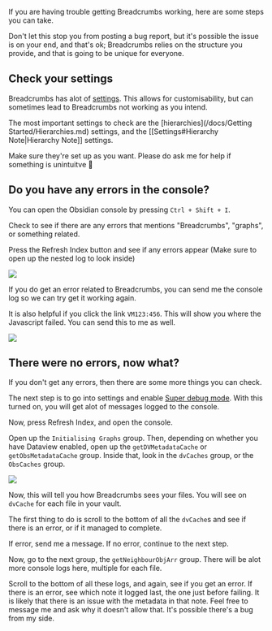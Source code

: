If you are having trouble getting Breadcrumbs working, here are some steps you can take.

Don't let this stop you from posting a bug report, but it's possible the issue is on your end, and that's ok; Breadcrumbs relies on the structure you provide, and that is going to be unique for everyone.

## Check your settings

Breadcrumbs has alot of [settings](/docs/Settings.md). This allows for customisability, but can sometimes lead to Breadcrumbs not working as you intend.

The most important settings to check are the [hierarchies](/docs/Getting Started/Hierarchies.md) settings, and the [[Settings#Hierarchy Note|Hierarchy Note]] settings.

Make sure they're set up as you want. Please do ask me for help if something is unintuitve 🙂

## Do you have any errors in the console?

You can open the Obsidian console by pressing `Ctrl + Shift + I`.

Check to see if there are any errors that mentions "Breadcrumbs", "graphs", or something related.

Press the Refresh Index button and see if any errors appear (Make sure to open up the nested log to look inside)

![](https://i.imgur.com/T3AGxCg.png)

If you do get an error related to Breadcrumbs, you can send me the console log so we can try get it working again.

It is also helpful if you click the link `VM123:456`. This will show you where the Javascript failed. You can send this to me as well.

![](https://i.imgur.com/8FSidTd.png)

## There were no errors, now what?

If you don't get any errors, then there are some more things you can check.

The next step is to go into settings and enable [Super debug mode](/docs/Settings.md#super-debug-mode). With this turned on, you will get alot of messages logged to the console.

Now, press Refresh Index, and open the console.

Open up the `Initialising Graphs` group. Then, depending on whether you have Dataview enabled, open up the `getDVMetadataCache` or `getObsMetadataCache` group. Inside that, look in the `dvCaches` group, or the `ObsCaches` group.

![](https://i.imgur.com/SMbQjcm.png)

Now, this will tell you how Breadcrumbs sees your files. You will see on `dvCache` for each file in your vault.

The first thing to do is scroll to the bottom of all the `dvCache`s and see if there is an error, or if it managed to complete.

If error, send me a message. If no error, continue to the next step.

Now, go to the next group, the `getNeighbourObjArr` group.
There will be alot more console logs here, multiple for each file.

Scroll to the bottom of all these logs, and again, see if you get an error. If there is an error, see which note it logged last, the one just before failing. It is likely that there is an issue with the metadata in that note. Feel free to message me and ask why it doesn't allow that. It's possible there's a bug from my side.
